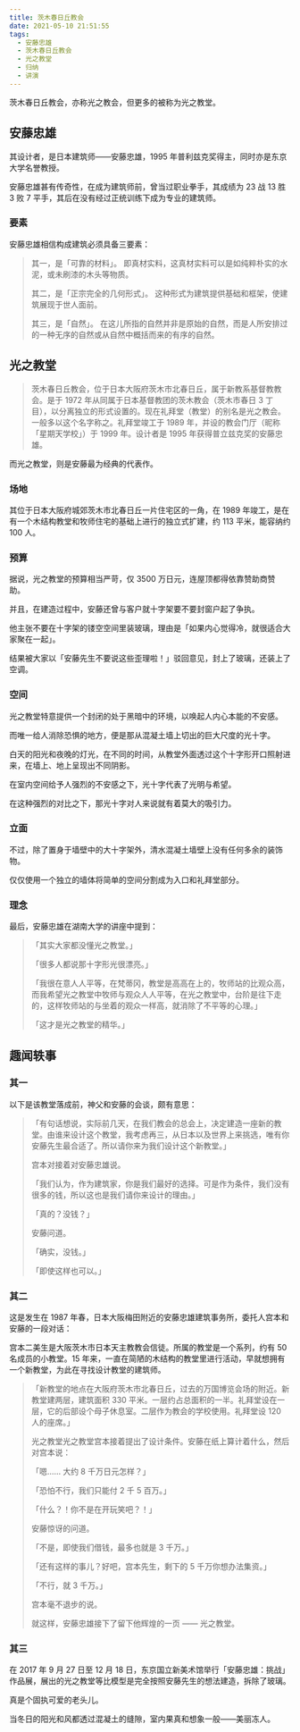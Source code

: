 ```yaml
---
title: 茨木春日丘教会
date: 2021-05-10 21:51:55
tags:
  - 安藤忠雄
  - 茨木春日丘教会
  - 光之教堂
  - 归纳
  - 讲演
---
```


茨木春日丘教会，亦称光之教会，但更多的被称为光之教堂。

## 安藤忠雄

其设计者，是日本建筑师——安藤忠雄，1995 年普利兹克奖得主，同时亦是东京大学名誉教授。

安藤忠雄甚有传奇性，在成为建筑师前，曾当过职业拳手，其成绩为 23 战 13 胜 3 败 7 平手，其后在没有经过正统训练下成为专业的建筑师。

### 要素

安藤忠雄相信构成建筑必须具备三要素：

> 其一，是「可靠的材料」。
> 即真材实料，这真材实料可以是如纯粹朴实的水泥，或未刷漆的木头等物质。
>
> 其二，是「正宗完全的几何形式」。
> 这种形式为建筑提供基础和框架，使建筑展现于世人面前。
>
> 其三，是「自然」。
> 在这儿所指的自然并非是原始的自然，而是人所安排过的一种无序的自然或从自然中概括而来的有序的自然。

## 光之教堂

> 茨木春日丘教会，位于日本大阪府茨木市北春日丘，属于新教系基督教教会。是于 1972 年从同属于日本基督教团的茨木教会（茨木市春日 3 丁目），以分离独立的形式设置的。现在礼拜堂（教堂）的别名是光之教会。一般多以这个名字称之。礼拜堂竣工于 1989 年，并设的教会门厅（昵称「星期天学校」）于 1999 年。设计者是 1995 年获得普立兹克奖的安藤忠雄。

而光之教堂，则是安藤最为经典的代表作。

### 场地

其位于日本大阪府城郊茨木市北春日丘一片住宅区的一角，在 1989 年竣工，是在有一个木结构教堂和牧师住宅的基础上进行的独立式扩建，约 113 平米，能容纳约 100 人。

### 预算

据说，光之教堂的预算相当严苛，仅 3500 万日元，连屋顶都得依靠赞助商赞助。

并且，在建造过程中，安藤还曾与客户就十字架要不要封窗户起了争执。

他主张不要在十字架的镂空空间里装玻璃，理由是「如果内心觉得冷，就很适合大家聚在一起」。

结果被大家以「安藤先生不要说这些歪理啦！」驳回意见，封上了玻璃，还装上了空调。

### 空间

光之教堂特意提供一个封闭的处于黑暗中的环境，以唤起人内心本能的不安感。

而唯一给人消除恐惧的地方，便是那从混凝土墙上切出的巨大尺度的光十字。

白天的阳光和夜晚的灯光，在不同的时间，从教堂外面透过这个十字形开口照射进来，在墙上、地上呈现出不同阴影。

在室内空间给予人强烈的不安感之下，光十字代表了光明与希望。

在这种强烈的对比之下，那光十字对人来说就有着莫大的吸引力。

### 立面

不过，除了置身于墙壁中的大十字架外，清水混凝土墙壁上没有任何多余的装饰物。

仅仅使用一个独立的墙体将简单的空间分割成为入口和礼拜堂部分。

### 理念

最后，安藤忠雄在湖南大学的讲座中提到：

> 「其实大家都没懂光之教堂。」
>
> 「很多人都说那十字形光很漂亮。」
>
> 「我很在意人人平等，在梵蒂冈，教堂是高高在上的，牧师站的比观众高，而我希望光之教堂中牧师与观众人人平等，在光之教堂中，台阶是往下走的，这样牧师站的与坐着的观众一样高，就消除了不平等的心理。」
>
> 「这才是光之教堂的精华。」

## 趣闻轶事

### 其一

以下是该教堂落成前，神父和安藤的会谈，颇有意思：

> 「有句话想说，实际前几天，在我们教会的总会上，决定建造一座新的教堂。由谁来设计这个教堂，我考虑再三，从日本以及世界上来挑选，唯有你安藤先生最合适了。所以请你来为我们设计这个新教堂。」
>
> 宫本对接着对安藤忠雄说。
>
> 「我们认为，作为建筑家，你是我们最好的选择。可是作为条件，我们没有很多的钱，所以这也是我们请你来设计的理由。」
>
> 「真的？没钱？」
>
> 安藤问道。
>
> 「确实，没钱。」
>
> 「即使这样也可以。」

### 其二

这是发生在 1987 年春，日本大阪梅田附近的安藤忠雄建筑事务所，委托人宫本和安藤的一段对话：

宫本二美生是大阪茨木市日本天主教教会信徒。所属的教堂是一个系列，约有 50 名成员的小教堂。15 年来，一直在简陋的木结构的教堂里进行活动，早就想拥有一个新教堂，为此在寻找设计教堂的建筑师。

> 「新教堂的地点在大阪府茨木市北春日丘，过去的万国博览会场的附近。新教堂建两层，建筑面积 330 平米。一层约占总面积的一半。礼拜堂设在一层，它的后部设个母子休息室。二层作为教会的学校使用。礼拜堂设 120 人的座席。」
>
> 光之教堂光之教堂宫本接着提出了设计条件。安藤在纸上算计着什么，然后对宫本说：
>
> 「嗯…… 大约 8 千万日元怎样？」
>
> 「恐怕不行，我们只能付 2 千 5 百万。」
>
> 「什么？！你不是在开玩笑吧？！」
>
> 安藤惊讶的问道。
>
> 「不是，即使我们借钱，最多也就是 3 千万。」
>
> 「还有这样的事儿？好吧，宫本先生，剩下的 5 千万你想办法集资。」
>
> 「不行，就 3 千万。」
>
> 宫本毫不退步的说。
>
> 就这样，安藤忠雄接下了留下他辉煌的一页 —— 光之教堂。

### 其三

在 2017 年 9 月 27 日至 12 月 18 日，东京国立新美术馆举行「安藤忠雄：挑战」作品展，展出的光之教堂等比模型是完全按照安藤先生的想法建造，拆除了玻璃。

真是个固执可爱的老头儿。

当冬日的阳光和风都透过混凝土的缝隙，室内果真和想象一般——美丽冻人。
